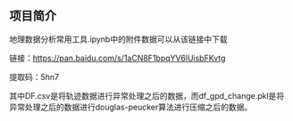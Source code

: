 ﻿
## 项目简介

地理数据分析常用工具.ipynb中的附件数据可以从该链接中下载  

链接：https://pan.baidu.com/s/1aCN8F1bpqYV6lUisbFKvtg   

提取码：5hn7   

其中DF.csv是将轨迹数据进行异常处理之后的数据，而df_gpd_change.pkl是将异常处理之后的数据进行douglas-peucker算法进行压缩之后的数据。